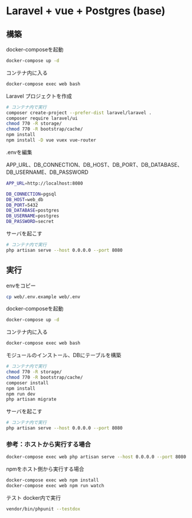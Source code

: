
# Laravel + vue + Postgres (base)

## 構築

docker-composeを起動

```sh
docker-compose up -d
```

コンテナ内に入る

```sh
docker-compose exec web bash
```

Laravel プロジェクトを作成

```sh
# コンテナ内で実行
composer create-project --prefer-dist laravel/laravel .
composer require laravel/ui
chmod 770 -R storage/
chmod 770 -R bootstrap/cache/
npm install
npm install -D vue vuex vue-router
```

.envを編集

APP_URL、DB_CONNECTION、DB_HOST、DB_PORT、DB_DATABASE、DB_USERNAME、DB_PASSWORD

```sh
APP_URL=http://localhost:8080

DB_CONNECTION=pgsql
DB_HOST=web_db
DB_PORT=5432
DB_DATABASE=postgres
DB_USERNAME=postgres
DB_PASSWORD=secret
```

サーバを起こす

```sh
# コンテナ内で実行
php artisan serve --host 0.0.0.0 --port 8080
```

## 実行

envをコピー

```sh
cp web/.env.example web/.env
```

docker-composeを起動

```sh
docker-compose up -d
```

コンテナ内に入る

```sh
docker-compose exec web bash
```

モジュールのインストール、DBにテーブルを構築

```sh
# コンテナ内で実行
chmod 770 -R storage/
chmod 770 -R bootstrap/cache/
composer install
npm install
npm run dev
php artisan migrate
```

サーバを起こす

```sh
# コンテナ内で実行
php artisan serve --host 0.0.0.0 --port 8080
```

### 参考：ホストから実行する場合

```sh
docker-compose exec web php artisan serve --host 0.0.0.0 --port 8080
```

npmをホスト側から実行する場合

```sh
docker-compose exec web npm install
docker-compose exec web npm run watch
```

テスト docker内で実行

```sh
vendor/bin/phpunit --testdox
```
